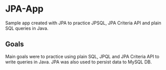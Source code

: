 # JPA-App
Sample app created with JPA to practice JPSQL, JPA Criteria API and plain SQL queries in Java.

## Goals

Main goals were to practice using plain SQL, JPQL and JPA Criteria API to write queries in Java.
JPA was also used to persist data to MySQL DB.
